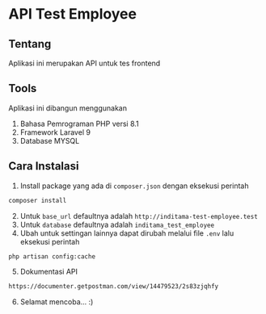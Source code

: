 # API Test Employee

## Tentang

Aplikasi ini merupakan API untuk tes frontend

## Tools

Aplikasi ini dibangun menggunakan

1. Bahasa Pemrograman PHP versi 8.1
2. Framework Laravel 9
3. Database MYSQL

## Cara Instalasi

1. Install package yang ada di `composer.json` dengan eksekusi perintah

```bash
composer install
```

2. Untuk `base_url` defaultnya adalah `http://inditama-test-employee.test`
3. Untuk `database` defaultnya adalah `inditama_test_employee`
4. Ubah untuk settingan lainnya dapat dirubah melalui file `.env` lalu eksekusi perintah

```bash
php artisan config:cache
```

5. Dokumentasi API

```bash
https://documenter.getpostman.com/view/14479523/2s83zjqhfy
```

6. Selamat mencoba... :)
